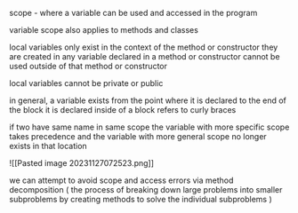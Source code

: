 scope - where a variable can be used and accessed in the program

variable scope also applies to methods and classes 

local variables only exist in the context of the method or constructor they are created in
any variable declared in a method or constructor cannot be used outside of that method or 
constructor 

local variables cannot be private or public 

in general, a variable exists from the point where it is declared to the end of the block it is declared inside of 
a block refers to curly braces 

if two have same name in same scope the variable with more specific scope takes precedence and the variable with more general scope no longer exists in that location 

![[Pasted image 20231127072523.png]]

we can attempt to avoid scope and access errors via method decomposition ( the process of breaking down large problems into smaller subproblems by creating methods to solve the individual subproblems )

